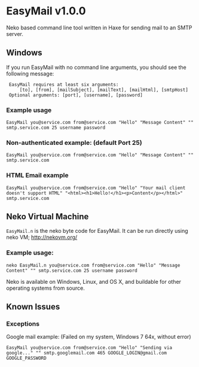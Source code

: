 # EasyMail v1.0.0

Neko based command line tool written in Haxe for sending mail to an SMTP server. 

## Windows

If you run EasyMail with no command line arguments, you should see the following message:
```
 EasyMail requires at least six arguments:
     [to], [from], [mailSubject], [mailText], [mailHtml], [smtpHost]
 Optional arguments: [port], [username], [password]
```

### Example usage
```
EasyMail you@service.com from@service.com "Hello" "Message Content" "" smtp.service.com 25 username password
```

### Non-authenticated example: (default Port 25)
```
EasyMail you@service.com from@service.com "Hello" "Message Content" "" smtp.service.com
```

### HTML Email example
```
EasyMail you@service.com from@service.com "Hello" "Your mail client doesn't support HTML" "<html><h1>Hello!</h1><p>Content</p></html>" smtp.service.com
```


## Neko Virtual Machine

`EasyMail.n` is the neko byte code for EasyMail. It can be run directly using neko VM; http://nekovm.org/

### Example usage:
```
neko EasyMail.n you@service.com from@service.com "Hello" "Message Content" "" smtp.service.com 25 username password
```

Neko is available on Windows, Linux, and OS X, and buildable for other operating systems from source.

## Known Issues

### Exceptions

Google mail example: (Failed on my system, Windows 7 64x, without error)
```
EasyMail you@service.com from@service.com "Hello" "Sending via google..." "" smtp.googlemail.com 465 GOOGLE_LOGIN@gmail.com GOOGLE_PASSWORD
```
